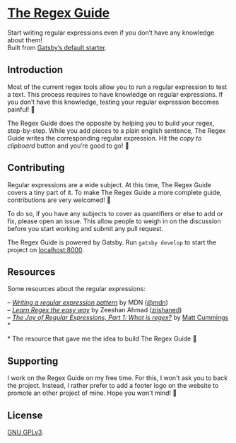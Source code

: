 # [The Regex Guide](http://bit.ly/2M8LI0w)

Start writing regular expressions even if you don’t have any knowledge about them!\
Built from [Gatsby’s default starter](https://github.com/gatsbyjs/gatsby-starter-default).

## Introduction

Most of the current regex tools allow you to run a regular expression to test a text. This process requires to have knowledge on regular expressions. If you don’t have this knowledge, testing your regular expression becomes painful! 🥺

The Regex Guide does the opposite by helping you to build your regex, step-by-step. While you add pieces to a plain english sentence, The Regex Guide writes the corresponding regular expression. Hit the _copy to clipboard_ button and you’re good to go! 🚀

## Contributing

Regular expressions are a wide subject. At this time, The Regex Guide covers a tiny part of it. To make The Regex Guide a more complete guide, contributions are very welcomed! 🤗

To do so, if you have any subjects to cover as quantifiers or else to add or fix, please open an issue. This allow people to weigh in on the discussion before you start working and submit any pull request.

The Regex Guide is powered by Gatsby. Run `gatsby develop` to start the project on [localhost:8000](http://localhost:8000).

## Resources

Some resources about the regular expressions:

– _[Writing a regular expression pattern](https://developer.mozilla.org/en-US/docs/Web/JavaScript/Guide/Regular_Expressions#Writing_a_regular_expression_pattern)_ by MDN ([@mdn](https://github.com/mdn/))\
– _[Learn Regex the easy way](https://github.com/ziishaned/learn-regex)_ by Zeeshan Ahmad ([ziishaned](https://github.com/ziishaned))\
– _[The Joy of Regular Expressions, Part 1: What is regex?](https://medium.com/better-programming/the-joy-of-regular-expressions-part-1-what-is-regex-539dc581e282)_ by [Matt Cummings](https://medium.com/@mc999) *

\* The resource that gave me the idea to build The Regex Guide 🤩

## Supporting

I work on the Regex Guide on my free time. For this, I won't ask you to back the project. Instead, I rather prefer to add a footer logo on the website to promote an other project of mine. Hope you won't mind! 🙏

## License

[GNU GPLv3](/LICENSE).
